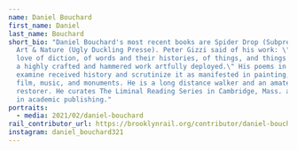 ```yaml
---
name: Daniel Bouchard
first_name: Daniel
last_name: Bouchard
short_bio: "Daniel Bouchard's most recent books are Spider Drop (Subpress) and
  Art & Nature (Ugly Duckling Presse). Peter Gizzi said of his work: \"There's a
  love of diction, of words and their histories, of things, and things as words;
  a highly crafted and hammered work artfully deployed.\" His poems in progress
  examine received history and scrutinize it as manifested in painting, poetry,
  film, music, and monuments. He is a long distance walker and an amateur book
  restorer. He curates The Liminal Reading Series in Cambridge, Mass. and works
  in academic publishing."
portraits:
  - media: 2021/02/daniel-bouchard
rail_contributor_url: https://brooklynrail.org/contributor/daniel-bouchard
instagram: daniel_bouchard321
---
```

